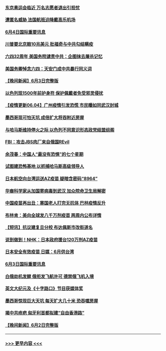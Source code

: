 #### [东京奥运会临近 万名志愿者退出引担忧](../pages/prog202/a103134627.md?t=06041902) 
#### [遭匿名威胁 法国航班迫降戴高乐机场](../pages/prog202/a103134434.md?t=06041902) 
#### [6月4日国际重要讯息](../pages/prog202/a103134809.md?t=06041902) 
#### [川普要北京赔10兆美元 批福奇与中共勾结瞒疫](../pages/prog202/a103134720.md?t=06041902) 
#### [六四32周年 美国务院谴责中共：企图抹去屠杀记忆](../pages/prog202/a103134662.md?t=06041902) 
#### [美国务卿悼念六四：天安门成中共暴行同义词](../pages/prog202/a103134608.md?t=06041902) 
#### [【晚间新闻】6月3日完整版](../pages/prog202/a103134599.md?t=06041902) 
#### [以色列现1500年前护身符 保护佩戴者免受邪灵侵扰](../pages/prog202/a103134140.md?t=06041902) 
#### [【疫情更新06.04】广州疫情引发恐慌 市民曝如同武汉封城](../pages/prog202/a103133785.md?t=06041902) 
#### [墨西哥现可怕天坑 成倍扩大将吞附近房屋](../pages/prog202/a103134542.md?t=06041902) 
#### [与哈马斯维持停火之际 以色列不同意识形态政党结盟组阁](../pages/prog202/a103134490.md?t=06041902) 
#### [FBI：攻击JBS肉厂来自俄国REvil](../pages/prog202/a103134472.md?t=06041902) 
#### [余茂春：中国人“最没有恐惧”的七个星期](../pages/prog202/a103134440.md?t=06041902) 
#### [试图建恐怖基地 以抓捕哈马斯高级领导人](../pages/prog202/a103134419.md?t=06041902) 
#### [日本航空向台湾运送AZ疫苗 疑暗含密码“8964”](../pages/prog202/a103134355.md?t=06041902) 
#### [华裔科学家从加国寄病毒到武汉 加众院命卫生局解密](../pages/prog202/a103133958.md?t=06041902) 
#### [中国疫苗再出丑：塞国老人打完无抗体 巴林疫情反升](../pages/prog202/a103134230.md?t=06041902) 
#### [布林肯：美向全球发八千万剂疫苗 两周内公布详情](../pages/prog202/a103134293.md?t=06041902) 
#### [【短讯】抗议建复旦分校 布达佩斯市改街道名](../pages/prog202/a103134297.md?t=06041902) 
#### [说到做到！NHK：日本政府援台120万剂AZ疫苗](../pages/prog202/a103134188.md?t=06041902) 
#### [日本安全有效疫苗 日媒：6月供台湾](../pages/prog202/a103134033.md?t=06041902) 
#### [6月3日国际重要讯息](../pages/prog202/a103134027.md?t=06041902) 
#### [白俄劫机发酵 俄拒发飞航许可 德禁俄飞机入境](../pages/prog202/a103134011.md?t=06041902) 
#### [英文大纪元及《十字路口》节目获媒体奖](../pages/prog202/a103134004.md?t=06041902) 
#### [墨西哥惊现巨大天坑 每天扩大几十米 恐吞噬房屋](../pages/prog202/a103133994.md?t=06041902) 
#### [揭中共疮疤 匈牙利首都拟建“自由香港路”](../pages/prog202/a103133957.md?t=06041902) 
#### [【晚间新闻】6月2日完整版](../pages/prog202/a103133871.md?t=06041902) 

----
#### [ >>> 更早内容 <<< ](../indexes/prog202-earlier.md)
